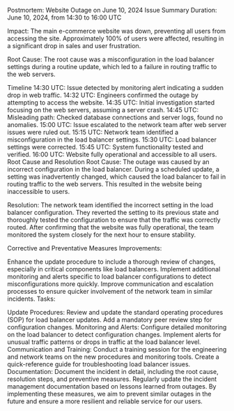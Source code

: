 Postmortem: Website Outage on June 10, 2024
Issue Summary
Duration: June 10, 2024, from 14:30 to 16:00 UTC

Impact: The main e-commerce website was down, preventing all users from accessing the site. Approximately 100% of users were affected, resulting in a significant drop in sales and user frustration.

Root Cause: The root cause was a misconfiguration in the load balancer settings during a routine update, which led to a failure in routing traffic to the web servers.

Timeline
14:30 UTC: Issue detected by monitoring alert indicating a sudden drop in web traffic.
14:32 UTC: Engineers confirmed the outage by attempting to access the website.
14:35 UTC: Initial investigation started focusing on the web servers, assuming a server crash.
14:45 UTC: Misleading path: Checked database connections and server logs, found no anomalies.
15:00 UTC: Issue escalated to the network team after web server issues were ruled out.
15:15 UTC: Network team identified a misconfiguration in the load balancer settings.
15:30 UTC: Load balancer settings were corrected.
15:45 UTC: System functionality tested and verified.
16:00 UTC: Website fully operational and accessible to all users.
Root Cause and Resolution
Root Cause:
The outage was caused by an incorrect configuration in the load balancer. During a scheduled update, a setting was inadvertently changed, which caused the load balancer to fail in routing traffic to the web servers. This resulted in the website being inaccessible to users.

Resolution:
The network team identified the incorrect setting in the load balancer configuration. They reverted the setting to its previous state and thoroughly tested the configuration to ensure that the traffic was correctly routed. After confirming that the website was fully operational, the team monitored the system closely for the next hour to ensure stability.

Corrective and Preventative Measures
Improvements:

Enhance the update procedure to include a thorough review of changes, especially in critical components like load balancers.
Implement additional monitoring and alerts specific to load balancer configurations to detect misconfigurations more quickly.
Improve communication and escalation processes to ensure quicker involvement of the network team in similar incidents.
Tasks:

Update Procedures:
Review and update the standard operating procedures (SOP) for load balancer updates.
Add a mandatory peer review step for configuration changes.
Monitoring and Alerts:
Configure detailed monitoring on the load balancer to detect configuration changes.
Implement alerts for unusual traffic patterns or drops in traffic at the load balancer level.
Communication and Training:
Conduct a training session for the engineering and network teams on the new procedures and monitoring tools.
Create a quick-reference guide for troubleshooting load balancer issues.
Documentation:
Document the incident in detail, including the root cause, resolution steps, and preventive measures.
Regularly update the incident management documentation based on lessons learned from outages.
By implementing these measures, we aim to prevent similar outages in the future and ensure a more resilient and reliable service for our users.
